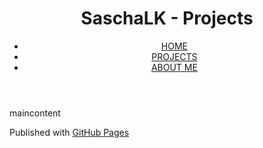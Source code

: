 <html>
    <head>
        <meta charset='utf-8'>
        <meta http-equiv="X-UA-Compatible" content="chrome=1">
        <meta name="viewport" content="width=device-width,maximum-scale=2">
        <meta name="description" content="{{ site.title | default: site.github.repository_name }} : {{ site.description | default: site.github.project_tagline }}">
        <link rel="stylesheet" type="text/css" media="screen" href="{{ '/assets/css/style.css?v=' | append: site.github.build_revision | relative_url }}">
        <link rel="stylesheet" type="text/css" href="css/slprojectsDefault.css">
    </head>
    <body>
        <!-- HEADER -->
        <div id="header_wrap" class="outer">
            <header class="inner">
                <h1 id="project_title">SaschaLK - Projects</h1>
                <div id="navbar">
                    <ul>
                        <li><a href="default.html">HOME</a></li>
                        <li><a href="projects.md">PROJECTS</a></li>
                        <li><a href="aboutMe.md">ABOUT ME</a></li>
                    </ul>
                </div>
            </header>
        </div>
        <!-- MAIN CONTENT -->
        <div id="main_content_wrap" class="outer">
            <section id="main_content" class="inner">
                maincontent
            </section>
        </div>
        <!-- FOOTER  -->
        <div id="footer_wrap" class="outer">
            <footer class="inner">
                <p>Published with <a href="https://pages.github.com">GitHub Pages</a></p>
            </footer>
        </div>
    </body>
</html>